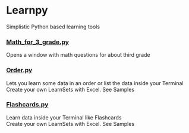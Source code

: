 # Learnpy
Simplistic Python based learning tools

### [Math_for_3_grade.py](https://github.com/And1F/Learnpy/blob/main/Scripts/Math_for_3_grade.py)
Opens a window with math questions for about third grade

### [Order.py](https://github.com/And1F/Learnpy/blob/main/Scripts/Order.py)
Lets you learn some data in an order or list the data inside your Terminal<br>
Create your own LearnSets with Excel. See Samples

### [Flashcards.py](https://github.com/And1F/Learnpy/blob/main/Scripts/Flashcards.py)
Learn data inside your Terminal like Flashcards<br>
Create your own LearnSets with Excel. See Samples
